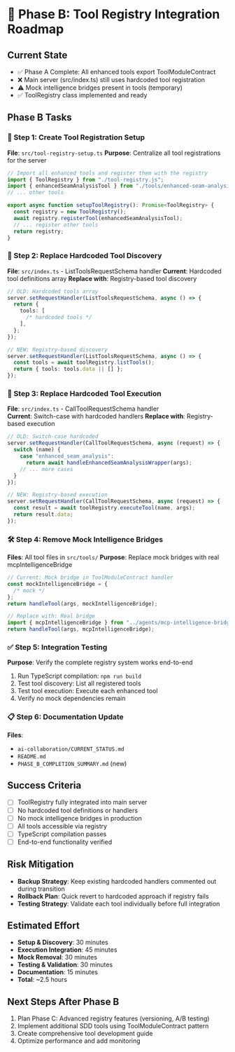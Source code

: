 # 🎯 Phase B: Tool Registry Integration Roadmap

## **Current State**

- ✅ Phase A Complete: All enhanced tools export ToolModuleContract
- ❌ Main server (src/index.ts) still uses hardcoded tool registration
- ⚠️ Mock intelligence bridges present in tools (temporary)
- ✅ ToolRegistry class implemented and ready

## **Phase B Tasks**

### **🔧 Step 1: Create Tool Registration Setup**

**File**: `src/tool-registry-setup.ts`
**Purpose**: Centralize all tool registrations for the server

```typescript
// Import all enhanced tools and register them with the registry
import { ToolRegistry } from "./tool-registry.js";
import { enhancedSeamAnalysisTool } from "./tools/enhanced-seam-analysis-tool.js";
// ... other tools

export async function setupToolRegistry(): Promise<ToolRegistry> {
  const registry = new ToolRegistry();
  await registry.registerTool(enhancedSeamAnalysisTool);
  // ... register other tools
  return registry;
}
```

### **🔄 Step 2: Replace Hardcoded Tool Discovery**

**File**: `src/index.ts` - ListToolsRequestSchema handler
**Current**: Hardcoded tool definitions array
**Replace with**: Registry-based tool discovery

```typescript
// OLD: Hardcoded tools array
server.setRequestHandler(ListToolsRequestSchema, async () => {
  return {
    tools: [
      /* hardcoded tools */
    ],
  };
});

// NEW: Registry-based discovery
server.setRequestHandler(ListToolsRequestSchema, async () => {
  const tools = await toolRegistry.listTools();
  return { tools: tools.data || [] };
});
```

### **🎯 Step 3: Replace Hardcoded Tool Execution**

**File**: `src/index.ts` - CallToolRequestSchema handler  
**Current**: Switch-case with hardcoded handlers
**Replace with**: Registry-based execution

```typescript
// OLD: Switch-case hardcoded
server.setRequestHandler(CallToolRequestSchema, async (request) => {
  switch (name) {
    case "enhanced_seam_analysis":
      return await handleEnhancedSeamAnalysisWrapper(args);
    // ... more cases
  }
});

// NEW: Registry-based execution
server.setRequestHandler(CallToolRequestSchema, async (request) => {
  const result = await toolRegistry.executeTool(name, args);
  return result.data;
});
```

### **🛠️ Step 4: Remove Mock Intelligence Bridges**

**Files**: All tool files in `src/tools/`
**Purpose**: Replace mock bridges with real mcpIntelligenceBridge

```typescript
// Current: Mock bridge in ToolModuleContract handler
const mockIntelligenceBridge = {
  /* mock */
};
return handleTool(args, mockIntelligenceBridge);

// Replace with: Real bridge
import { mcpIntelligenceBridge } from "../agents/mcp-intelligence-bridge.js";
return handleTool(args, mcpIntelligenceBridge);
```

### **✅ Step 5: Integration Testing**

**Purpose**: Verify the complete registry system works end-to-end

1. Run TypeScript compilation: `npm run build`
2. Test tool discovery: List all registered tools
3. Test tool execution: Execute each enhanced tool
4. Verify no mock dependencies remain

### **📋 Step 6: Documentation Update**

**Files**:

- `ai-collaboration/CURRENT_STATUS.md`
- `README.md`
- `PHASE_B_COMPLETION_SUMMARY.md` (new)

## **Success Criteria**

- [ ] ToolRegistry fully integrated into main server
- [ ] No hardcoded tool definitions or handlers
- [ ] No mock intelligence bridges in production
- [ ] All tools accessible via registry
- [ ] TypeScript compilation passes
- [ ] End-to-end functionality verified

## **Risk Mitigation**

- **Backup Strategy**: Keep existing hardcoded handlers commented out during transition
- **Rollback Plan**: Quick revert to hardcoded approach if registry fails
- **Testing Strategy**: Validate each tool individually before full integration

## **Estimated Effort**

- **Setup & Discovery**: 30 minutes
- **Execution Integration**: 45 minutes
- **Mock Removal**: 30 minutes
- **Testing & Validation**: 30 minutes
- **Documentation**: 15 minutes
- **Total**: ~2.5 hours

## **Next Steps After Phase B**

1. Plan Phase C: Advanced registry features (versioning, A/B testing)
2. Implement additional SDD tools using ToolModuleContract pattern
3. Create comprehensive tool development guide
4. Optimize performance and add monitoring

